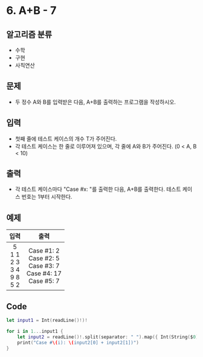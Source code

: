 # 6. A+B - 7
## 알고리즘 분류
* 수학
* 구현
*  사칙연산

## 문제
* 두 정수 A와 B를 입력받은 다음, A+B를 출력하는 프로그램을 작성하시오.

## 입력
* 첫째 줄에 테스트 케이스의 개수 T가 주어진다.
* 각 테스트 케이스는 한 줄로 이루어져 있으며, 각 줄에 A와 B가 주어진다. (0 < A, B < 10)

## 출력
* 각 테스트 케이스마다 "Case #x: "를 출력한 다음, A+B를 출력한다. 테스트 케이스 번호는 1부터 시작한다.

## 예제
|입력|출력|
|:---:|:---:|
|5<br>1 1<br>2 3<br>3 4<br>9 8<br>5 2|Case #1: 2<br>Case #2: 5<br>Case #3: 7<br>Case #4: 17<br>Case #5: 7|

## Code
```swift
let input1 = Int(readLine()!)!

for i in 1...input1 {
    let input2 = readLine()!.split(separator: " ").map({ Int(String($0))! })
    print("Case #\(i): \(input2[0] + input2[1])")
}
```